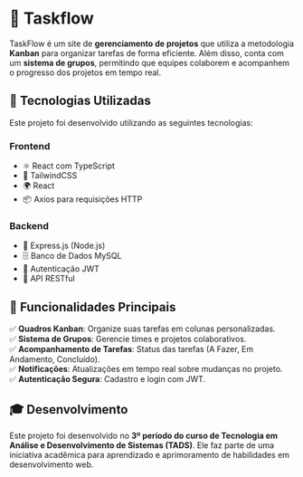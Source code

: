 # 📌 Taskflow

TaskFlow é um site de **gerenciamento de projetos** que utiliza a metodologia **Kanban** para organizar tarefas de forma eficiente. Além disso, conta com um **sistema de grupos**, permitindo que equipes colaborem e acompanhem o progresso dos projetos em tempo real.

## 🚀 Tecnologias Utilizadas

Este projeto foi desenvolvido utilizando as seguintes tecnologias:

### **Frontend**

- ⚛️ React com TypeScript
- 🎨 TailwindCSS
- 🌍 React
- 📦 Axios para requisições HTTP

### **Backend**

- 🚀 Express.js (Node.js)
- 🗄️ Banco de Dados MySQL
- 🔐 Autenticação JWT
- 📡 API RESTful

## 📌 Funcionalidades Principais

✅ **Quadros Kanban**: Organize suas tarefas em colunas personalizadas.  
✅ **Sistema de Grupos**: Gerencie times e projetos colaborativos.  
✅ **Acompanhamento de Tarefas**: Status das tarefas (A Fazer, Em Andamento, Concluído).  
✅ **Notificações**: Atualizações em tempo real sobre mudanças no projeto.  
✅ **Autenticação Segura**: Cadastro e login com JWT.

## 🎓 Desenvolvimento

Este projeto foi desenvolvido no **3º período do curso de Tecnologia em Análise e Desenvolvimento de Sistemas (TADS)**. Ele faz parte de uma iniciativa acadêmica para aprendizado e aprimoramento de habilidades em desenvolvimento web.
